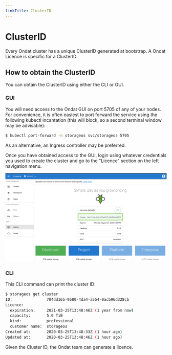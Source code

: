 ```yaml
---
linkTitle: ClusterID
---
```


# ClusterID

Every Ondat cluster has a unique ClusterID generated at bootstrap. A
Ondat Licence is specific for a ClusterID.

## How to obtain the ClusterID

You can obtain the ClusterID using either the CLI or GUI.


### GUI

You will need access to the Ondat GUI on port 5705 of any of your nodes.
For convenience, it is often easiest to port forward the service using the
following kubectl incantation (this will block, so a second terminal window may
be advisable):

  ```bash
  $ kubectl port-forward -n storageos svc/storageos 5705
  ```

As an alternative, an Ingress controller may be preferred.

Once you have obtained access to the GUI, login using whatever credentials you
used to create the cluster and go to the "Licence" section on the left
navigation menu.


![Licence page](/images/docs/operations/licensing/licence-page.png)


### CLI

This CLI command can print the cluster ID:

```bash
$ storageos get cluster
ID:               704dd165-9580-4da4-a554-0acb96d328cb
Licence:
  expiration:     2021-03-25T13:48:46Z (1 year from now)
  capacity:       5.0 TiB
  kind:           professional
  customer name:  storageos
Created at:       2020-03-25T13:48:33Z (1 hour ago)
Updated at:       2020-03-25T13:48:46Z (1 hour ago)
```

Given the Cluster ID, the Ondat team can generate a licence.
